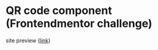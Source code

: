 # QR code component (Frontendmentor challenge)

site preview (<a href="https://annisa-rachma.github.io/QR-code-component/" target="_blank">link</a>)
